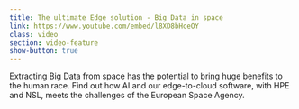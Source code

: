 ```yaml
---
title: The ultimate Edge solution - Big Data in space
link: https://www.youtube.com/embed/l8XD8bHceOY
class: video
section: video-feature
show-button: true
---
```


Extracting Big Data from space has the potential to bring huge benefits to the human race. Find out how AI and our edge-to-cloud software, with HPE and NSL, meets the challenges of the European Space Agency.
